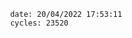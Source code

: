 

                date: 20/04/2022 17:53:11
                cycles: 23520

                         